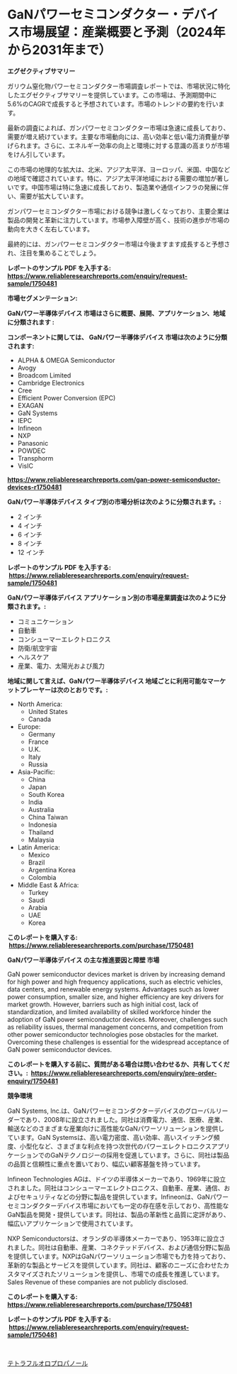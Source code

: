 <p><h1>GaNパワーセミコンダクター・デバイス市場展望：産業概要と予測（2024年から2031年まで）</h1></p><p><strong>エグゼクティブサマリー</strong></p>
<p><p>ガリウム窒化物パワーセミコンダクター市場調査レポートでは、市場状況に特化したエグゼクティブサマリーを提供しています。この市場は、予測期間中に5.6%のCAGRで成長すると予想されています。市場のトレンドの要約を行います。</p><p>最新の調査によれば、ガンパワーセミコンダクター市場は急速に成長しており、需要が増え続けています。主要な市場動向には、高い効率と低い電力消費量が挙げられます。さらに、エネルギー効率の向上と環境に対する意識の高まりが市場をけん引しています。</p><p>この市場の地理的な拡大は、北米、アジア太平洋、ヨーロッパ、米国、中国などの地域で確認されています。特に、アジア太平洋地域における需要の増加が著しいです。中国市場は特に急速に成長しており、製造業や通信インフラの発展に伴い、需要が拡大しています。</p><p>ガンパワーセミコンダクター市場における競争は激しくなっており、主要企業は製品の開発と革新に注力しています。市場参入障壁が高く、技術の進歩が市場の動向を大きく左右しています。</p><p>最終的には、ガンパワーセミコンダクター市場は今後ますます成長すると予想され、注目を集めることでしょう。</p></p>
<p><strong>レポートのサンプル PDF を入手する: <a href="https://www.reliableresearchreports.com/enquiry/request-sample/1750481">https://www.reliableresearchreports.com/enquiry/request-sample/1750481</a></strong></p>
<p><strong>市場セグメンテーション:</strong></p>
<p><strong> GaNパワー半導体デバイス 市場はさらに概要、展開、アプリケーション、地域に分類されます :</strong></p>
<p><strong>コンポーネントに関しては、 GaNパワー半導体デバイス 市場は次のように分類されます: &nbsp;</strong></p>
<p><ul><li>ALPHA & OMEGA Semiconductor</li><li>Avogy</li><li>Broadcom Limited</li><li>Cambridge Electronics</li><li>Cree</li><li>Efficient Power Conversion (EPC)</li><li>EXAGAN</li><li>GaN Systems</li><li>IEPC</li><li>Infineon</li><li>NXP</li><li>Panasonic</li><li>POWDEC</li><li>Transphorm</li><li>VisIC</li></ul></p>
<p><strong><a href="https://www.reliableresearchreports.com/gan-power-semiconductor-devices-r1750481">https://www.reliableresearchreports.com/gan-power-semiconductor-devices-r1750481</a></strong></p>
<p><strong> GaNパワー半導体デバイス タイプ別の市場分析は次のように分類されます。:</strong></p>
<p><ul><li>2 インチ</li><li>4 インチ</li><li>6 インチ</li><li>8 インチ</li><li>12 インチ</li></ul></p>
<p><strong>レポートのサンプル PDF を入手する: &nbsp;<a href="https://www.reliableresearchreports.com/enquiry/request-sample/1750481">https://www.reliableresearchreports.com/enquiry/request-sample/1750481</a></strong></p>
<p><strong> GaNパワー半導体デバイス アプリケーション別の市場産業調査は次のように分類されます。:</strong></p>
<p><ul><li>コミュニケーション</li><li>自動車</li><li>コンシューマーエレクトロニクス</li><li>防衛/航空宇宙</li><li>ヘルスケア</li><li>産業、電力、太陽光および風力</li></ul></p>
<p><strong>地域に関して言えば、GaNパワー半導体デバイス 地域ごとに利用可能なマーケットプレーヤーは次のとおりです。:</strong></p>
<p><ul>
    <li>
        North America:
        <ul>
            <li>United States</li>
            <li>Canada</li>
        </ul>
    </li>
    <li>
        Europe:
        <ul>
            <li>Germany</li>
            <li>France</li>
            <li>U.K.</li>
            <li>Italy</li>
            <li>Russia</li>
        </ul>
    </li>
    <li>
        Asia-Pacific:
        <ul>
            <li>China</li>
            <li>Japan</li>
            <li>South Korea</li>
            <li>India</li>
            <li>Australia</li>
            <li>China Taiwan</li>
            <li>Indonesia</li>
            <li>Thailand</li>
            <li>Malaysia</li>
        </ul>
    </li>
    <li>
        Latin America:
        <ul>
            <li>Mexico</li>
            <li>Brazil</li>
            <li>Argentina Korea</li>
            <li>Colombia</li>
        </ul>
    </li>
    <li>
        Middle East & Africa:
        <ul>
            <li>Turkey</li>
            <li>Saudi</li>
            <li>Arabia</li>
            <li>UAE</li>
            <li>Korea</li>
        </ul>
    </li>
    </ul></p>
<p><strong>このレポートを購入する: &nbsp;<a href="https://www.reliableresearchreports.com/purchase/1750481">https://www.reliableresearchreports.com/purchase/1750481</a></strong></p>
<p><strong>GaNパワー半導体デバイス の主な推進要因と障壁 市場</strong></p>
<p><p>GaN power semiconductor devices market is driven by increasing demand for high power and high frequency applications, such as electric vehicles, data centers, and renewable energy systems. Advantages such as lower power consumption, smaller size, and higher efficiency are key drivers for market growth. However, barriers such as high initial cost, lack of standardization, and limited availability of skilled workforce hinder the adoption of GaN power semiconductor devices. Moreover, challenges such as reliability issues, thermal management concerns, and competition from other power semiconductor technologies pose obstacles for the market. Overcoming these challenges is essential for the widespread acceptance of GaN power semiconductor devices.</p></p>
<p><strong>このレポートを購入する前に、質問がある場合は問い合わせるか、共有してください。:&nbsp; <a href="https://www.reliableresearchreports.com/enquiry/pre-order-enquiry/1750481">https://www.reliableresearchreports.com/enquiry/pre-order-enquiry/1750481</a></strong></p>
<p><strong>競争環境</strong></p>
<p><p>GaN Systems, Inc.は、GaNパワーセミコンダクターデバイスのグローバルリーダーであり、2008年に設立されました。同社は消費電力、通信、医療、産業、輸送などのさまざまな産業向けに高性能なGaNパワーソリューションを提供しています。GaN Systemsは、高い電力密度、高い効率、高いスイッチング頻度、小型化など、さまざまな利点を持つ次世代のパワーエレクトロニクスアプリケーションでのGaNテクノロジーの採用を促進しています。さらに、同社は製品の品質と信頼性に重点を置いており、幅広い顧客基盤を持っています。</p><p>Infineon Technologies AGは、ドイツの半導体メーカーであり、1969年に設立されました。同社はコンシューマーエレクトロニクス、自動車、産業、通信、およびセキュリティなどの分野に製品を提供しています。Infineonは、GaNパワーセミコンダクターデバイス市場においても一定の存在感を示しており、高性能なGaN製品を開発・提供しています。同社は、製品の革新性と品質に定評があり、幅広いアプリケーションで使用されています。</p><p>NXP Semiconductorsは、オランダの半導体メーカーであり、1953年に設立されました。同社は自動車、産業、コネクテッドデバイス、および通信分野に製品を提供しています。NXPはGaNパワーソリューション市場でも力を持っており、革新的な製品とサービスを提供しています。同社は、顧客のニーズに合わせたカスタマイズされたソリューションを提供し、市場での成長を推進しています。Sales Revenue of these companies are not publicly disclosed.</p></p>
<p><strong>このレポートを購入する: &nbsp; <a href="https://www.reliableresearchreports.com/purchase/1750481">https://www.reliableresearchreports.com/purchase/1750481</a></strong></p>
<p><strong>レポートのサンプル PDF を入手する: &nbsp;<a href="https://www.reliableresearchreports.com/enquiry/request-sample/1750481">https://www.reliableresearchreports.com/enquiry/request-sample/1750481</a></strong><strong></strong></p>
<p>&nbsp;</p>
<p><p><a href="https://github.com/SarahFahey88/Market-Research-Report-List-1/blob/main/871153623219.md">テトラフルオロプロパノール</a></p></p>
